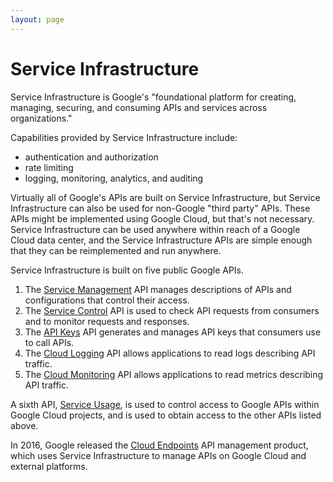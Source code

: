 ```yaml
---
layout: page
---
```

# Service Infrastructure

Service Infrastructure is Google's "foundational platform for creating, managing, securing, and consuming APIs and services across organizations."

Capabilities provided by Service Infrastructure include:
* authentication and authorization
* rate limiting
* logging, monitoring, analytics, and auditing

Virtually all of Google's APIs are built on Service Infrastructure, but Service Infrastructure can also be used for non-Google "third party" APIs.
These APIs might be implemented using Google Cloud, but that's not necessary. Service Infrastructure can be used anywhere within reach of a Google Cloud data center, and the Service Infrastructure APIs are simple enough that they can be reimplemented and run anywhere.

Service Infrastructure is built on five public Google APIs.

1. The [Service Management](/service-management) API manages descriptions of APIs and configurations that control their access.
2. The [Service Control](/service-control) API is used to check API requests from consumers and to monitor requests and responses.
3. The [API Keys](/api-keys) API generates and manages API keys that consumers use to call APIs.
4. The [Cloud Logging](/cloud-logging) API allows applications to read logs describing API traffic.
5. The [Cloud Monitoring](/aloud-monitoring) API allows applications to read metrics describing API traffic.

A sixth API, [Service Usage](/service-usage), is used to control access to Google APIs within Google Cloud projects, and is used to obtain access to the other APIs listed above.

In 2016, Google released the [Cloud Endpoints](/cloud-endpoints) API management product, which uses Service Infrastructure to manage APIs on Google Cloud and external platforms.
